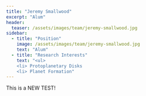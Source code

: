 ```yaml
---
title: "Jeremy Smallwood"
excerpt: "Alum"
header:
  teaser: /assets/images/team/jeremy-smallwood.jpg
sidebar:
  - title: "Position"
    image: /assets/images/team/jeremy-smallwood.jpg
    text: "Alum"
  - title: "Research Interests"
    text: "<ul>
    <li> Protoplanetary Disks
    <li> Planet Formation"
---
```


This is a NEW TEST!
